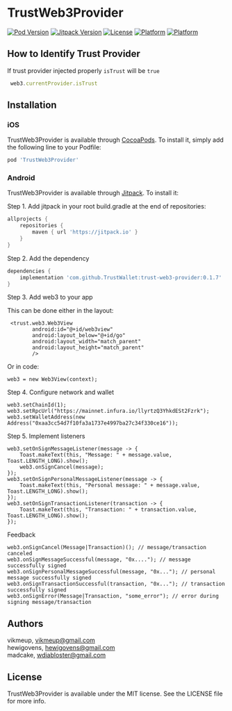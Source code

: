 # TrustWeb3Provider

[![Pod Version](https://img.shields.io/cocoapods/v/TrustWeb3Provider.svg?style=flat)](http://cocoapods.org/pods/TrustWeb3Provider)
[![Jitpack Version](https://jitpack.io/v/TrustWallet/trust-web3-provider.svg)](https://jitpack.io/#TrustWallet/trust-web3-provider/0.1.7)
[![License](https://img.shields.io/cocoapods/l/TrustWeb3Provider.svg?style=flat)](http://cocoapods.org/pods/TrustWeb3Provider)
[![Platform](https://img.shields.io/cocoapods/p/TrustWeb3Provider.svg?style=flat)](http://cocoapods.org/pods/TrustWeb3Provider)
[![Platform](https://img.shields.io/badge/platform-android-lightgrey.svg)](https://jitpack.io/#TrustWallet/trust-web3-provider/0.1.7)

## How to Identify Trust Provider

If trust provider injected properly `isTrust` will be `true`

```javascript
 web3.currentProvider.isTrust
```

## Installation

### iOS

TrustWeb3Provider is available through [CocoaPods](http://cocoapods.org). To install
it, simply add the following line to your Podfile:

```ruby
pod 'TrustWeb3Provider'
```

### Android

TrustWeb3Provider is available through [Jitpack](https://jitpack.io). To install it:

Step 1. Add jitpack in your root build.gradle at the end of repositories:

```groovy
allprojects {
    repositories {
        maven { url 'https://jitpack.io' }
    }
}
```

Step 2. Add the dependency

```groovy
dependencies {
    implementation 'com.github.TrustWallet:trust-web3-provider:0.1.7'
}
```

Step 3. Add web3 to your app

This can be done either in the layout:
```
 <trust.web3.Web3View
        android:id="@+id/web3view"
        android:layout_below="@+id/go"
        android:layout_width="match_parent"
        android:layout_height="match_parent"
        />
```

Or in code:
```
web3 = new Web3View(context);
```

Step 4. Configure network and wallet
```
web3.setChainId(1);
web3.setRpcUrl("https://mainnet.infura.io/llyrtzQ3YhkdESt2Fzrk");
web3.setWalletAddress(new Address("0xaa3cc54d7f10fa3a1737e4997ba27c34f330ce16"));
```

Step 5. Implement listeners
```
web3.setOnSignMessageListener(message -> {
    Toast.makeText(this, "Message: " + message.value, Toast.LENGTH_LONG).show();
    web3.onSignCancel(message);
});
web3.setOnSignPersonalMessageListener(message -> {
    Toast.makeText(this, "Personal message: " + message.value, Toast.LENGTH_LONG).show();
});
web3.setOnSignTransactionListener(transaction -> {
    Toast.makeText(this, "Transaction: " + transaction.value, Toast.LENGTH_LONG).show();
});
```

Feedback
```
web3.onSignCancel(Message|Transaction)(); // message/transaction canceled
web3.onSignMessageSuccessful(message, "0x...."); // message successfully signed
web3.onSignPersonalMessageSuccessful(message, "0x..."); // personal message successfully signed
web3.onSignTransactionSuccessful(transaction, "0x..."); // transaction successfully signed
web3.onSignError(Message|Transaction, "some_error"); // error during signing message/transaction
```

## Authors

vikmeup, vikmeup@gmail.com  
hewigovens, hewigovens@gmail.com  
madcake, wdiabloster@gmail.com  

## License

TrustWeb3Provider is available under the MIT license. See the LICENSE file for more info.
